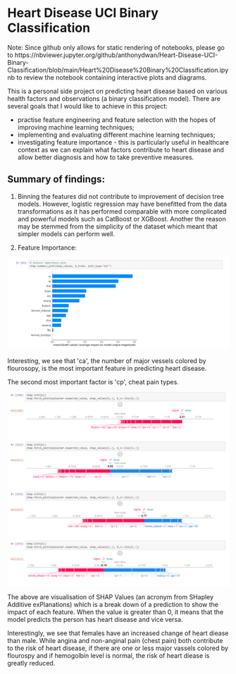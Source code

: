 # Heart Disease UCI Binary Classification

<p>
Note: Since github only allows for static rendering of notebooks, please go to https://nbviewer.jupyter.org/github/anthonydwan/Heart-Disease-UCI-Binary-Classification/blob/main/Heart%20Disease%20Binary%20Classification.ipynb to review the notebook containing interactive plots and diagrams. 

<br>


This is a personal side project on predicting heart disease based on various health factors and observations (a binary classification model). There are several goals that I would like to achieve in this project: 
* practise feature engineering and feature selection with the hopes of improving machine learning techniques;
* implementing and evaluating different machine learning techniques;
* investigating feature importance - this is particularly useful in healthcare context as we can explain what factors contribute to heart disease and allow better diagnosis and how to take preventive measures. 


## Summary of findings:
1. Binning the features did not contribute to improvement of decision tree models. However, logistic regression may have benefitted from the data transformations as it has performed comparable with more complicated and powerful models such as CatBoost or XGBoost. Another the reason may be stemmed from the simplicity of the dataset which meant that simpler models can perform well. 


2. Feature Importance: 
<p>
<img src="https://github.com/anthonydwan/Heart-Disease-UCI-Binary-Classification/blob/main/barplot%20-%20feature%20importance%20for%20CB.png" width="800" />
</p>

Interesting, we see that 'ca', the number of major vessels colored by flourosopy, is the most important feature in predicting heart disease. 

The second most important factor is 'cp', cheat pain types. 

<p>
<img src="https://github.com/anthonydwan/Heart-Disease-UCI-Binary-Classification/blob/main/shap%20values.png" width="800" />
</p>
The above are visualisation of SHAP Values (an acronym from SHapley Additive exPlanations) which is a break down of a prediction to show the impact of each feature. When the value is greater than 0, it means that the model predicts the person has heart disease and vice versa. 
<p><p>
Interestingly, we see that females have an increased change of heart diease than male. While angina and non-anginal pain (chest pain) both contribute to the risk of heart disease, if there are one or less major vassels colored by flourospy and if hemogolbin level is normal, the risk of heart diease is greatly reduced.  
 </p>
